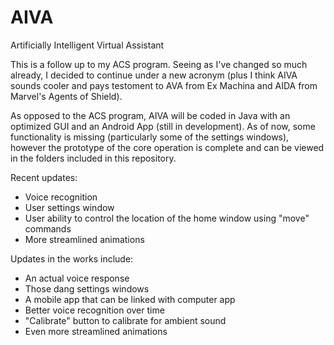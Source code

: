 # AIVA
Artificially Intelligent Virtual Assistant

This is a follow up to my ACS program. Seeing as I've changed so much already, I decided to continue under a new acronym (plus I think AIVA sounds cooler and pays testoment to AVA from Ex Machina and AIDA from Marvel's Agents of Shield).

As opposed to the ACS program, AIVA will be coded in Java with an optimized GUI and an Android App (still in development). As of now, some functionality is missing (particularly some of the settings windows), however the prototype of the core operation is complete and can be viewed in the folders included in this repository. 

Recent updates:
- Voice recognition
- User settings window
- User ability to control the location of the home window using "move" commands
- More streamlined animations

Updates in the works include:
- An actual voice response 
- Those dang settings windows
- A mobile app that can be linked with computer app
- Better voice recognition over time
- "Calibrate" button to calibrate for ambient sound 
- Even more streamlined animations
